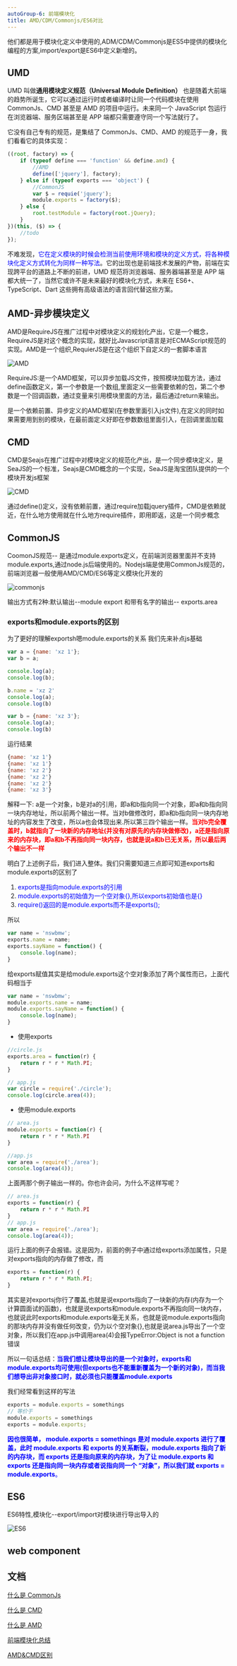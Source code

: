 ```yaml
---
autoGroup-6: 前端模块化
title: AMD/CDM/Commonjs/ES6对比
---
```


他们都是用于模块化定义中使用的,ADM/CDM/Commonjs是ES5中提供的模块化编程的方案,import/export是ES6中定义新增的。

## UMD 
UMD 叫做**通用模块定义规范（Universal Module Definition）** 也是随着大前端的趋势所诞生，它可以通过运行时或者编译时让同一个代码模块在使用 CommonJs、CMD 甚至是 AMD 的项目中运行。未来同一个 JavaScript 包运行在浏览器端、服务区端甚至是 APP 端都只需要遵守同一个写法就行了。

它没有自己专有的规范，是集结了 CommonJs、CMD、AMD 的规范于一身，我们看看它的具体实现：

```javascript
((root, factory) => {
    if (typeof define === 'function' && define.amd) {
        //AMD
        define(['jquery'], factory);
    } else if (typeof exports === 'object') {
        //CommonJS
        var $ = requie('jquery');
        module.exports = factory($);
    } else {
        root.testModule = factory(root.jQuery);
    }
})(this, ($) => {
    //todo
});
```

不难发现，<span style="color: blue">它在定义模块的时候会检测当前使用环境和模块的定义方式，将各种模块化定义方式转化为同样一种写法</span>。它的出现也是前端技术发展的产物，前端在实现跨平台的道路上不断的前进，UMD 规范将浏览器端、服务器端甚至是 APP 端都大统一了，当然它或许不是未来最好的模块化方式，未来在 ES6+、TypeScript、Dart 这些拥有高级语法的语言回代替这些方案。



## AMD-异步模块定义
AMD是RequireJS在推广过程中对模块定义的规划化产出，它是一个概念，RequireJS是对这个概念的实现，就好比Javascript语言是对ECMAScript规范的实现。AMD是一个组织,RequierJS是在这个组织下自定义的一套脚本语言

![AMD](./images/20180718200247892.png)

RequireJS:是一个AMD框架，可以异步加载JS文件，按照模块加载方法，通过define函数定义，第一个参数是一个数组,里面定义一些需要依赖的包，第二个参数是一个回调函数，通过变量来引用模块里面的方法，最后通过return来输出。

是一个依赖前置、异步定义的AMD框架(在参数里面引入js文件),在定义的同时如果需要用到别的模块，在最前面定义好即在参数数组里面引入，在回调里面加载

## CMD
CMD是Seajs在推广过程中对模块定义的规范化产出，是一个同步模块定义，是SeaJS的一个标准，Seajs是CMD概念的一个实现，SeaJS是淘宝团队提供的一个模块开发js框架

![CMD](./images/20180718203155130.png)

通过define()定义，没有依赖前置，通过require加载jquery插件，CMD是依赖就近，在什么地方使用就在什么地方require插件，即用即返，这是一个同步概念

## CommonJS

CoomonJS规范-- 是通过module.exports定义，在前端浏览器里面并不支持module.exports,通过node.js后端使用的。Nodejs端是使用CommonJs规范的，前端浏览器一般使用AMD/CMD/ES6等定义模块化开发的

![commonjs](./images/20180718203952178.png)

输出方式有2种:默认输出--module export 和带有名字的输出-- exports.area

### exports和module.exports的区别
为了更好的理解exportsh嗯module.exports的关系 我们先来补点js基础
```javascript
var a = {name: 'xz 1'};
var b = a;

console.log(a);
console.log(b);

b.name = 'xz 2'
console.log(a);
console.log(b)

var b = {name: 'xz 3'};
console.log(a);
console.log(b)
```
运行结果
```javascript
{name: 'xz 1'}
{name: 'xz 1'}
{name: 'xz 2'}
{name: 'xz 2'}
{name: 'xz 2'}
{name: 'xz 3'}
```

解释一下: a是一个对象，b是对a的引用，即a和b指向同一个对象，即a和b指向同一块内存地址，所以前两个输出一样。当对b做修改时，即a和b指向同一块内存地址的内容发生了改变，所以a也会体现出来.所以第三四个输出一样。<span style="color: red">**当对b完全覆盖时，b就指向了一块新的内存地址(并没有对原先的内存块做修改)，a还是指向原来的内存块，即a和b不再指向同一块内存，也就是说a和b已无关系，所以最后两个输出不一样**</span>

明白了上述例子后，我们进入整体。我们只需要知道三点即可知道exports和module.exports的区别了

1. <span style="color: blue">exports是指向module.exports的引用</span>
2. <span style="color: blue">module.exports的初始值为一个空对象{},所以exports初始值也是{}</span>
3. <span style="color: blue">require()返回的是module.exports而不是exports();</span>

所以
```javascript
var name = 'nswbmw';
exports.name = name;
exports.sayName = function() {
    console.log(name);
}
```
给exports赋值其实是给module.exports这个空对象添加了两个属性而已，上面代码相当于
```javascript
var name = 'nswbmw';
module.exports.name = name;
module.exports.sayName = function() {
    console.log(name);
}
```
- 使用exports

```javascript
//circle.js
exports.area = function(r) {
    return r * r * Math.PI;
}

// app.js
var circle = require('./circle');
console.log(circle.area(4));
```
- 使用module.exports

```javascript
// area.js
module.exports = function(r) {
    return r * r * Math.PI
}

//app.js
var area = require('./area');
console.log(area(4));
```

上面两那个例子输出一样的。你也许会问，为什么不这样写呢？

```javascript
// area.js
exports = function(r) {
    return r * r * Math.PI
}
// app.js
var area = require('./area');
console.log(area(4));
```
运行上面的例子会报错。这是因为，前面的例子中通过给exports添加属性，只是对exports指向的内存做了修改，而
```javascript
exports = function(r) {
    return r * r * Math.PI;
}
```
其实是对exportsj你行了覆盖,也就是说exports指向了一块新的内存(内存为一个计算圆面试的函数)，也就是说exports和module.exports不再指向同一块内存，也就说此时exports和module.exports毫无关系，也就是说module.exports指向的那块内存并没有做任何改变，仍为以个空对象{},也就是说area.js导出了一个空对象，所以我们在app.js中调用area(4)会报TypeError:Object is not a function错误

所以一句话总结：**<span style="color: blue">当我们想让模块导出的是一个对象时，exports和module.exports均可使用(但exports也不能重新覆盖为一个新的对象)，而当我们想导出非对象接口时，就必须也只能覆盖module.exports</span>**

我们经常看到这样的写法
```javascript
exports = module.exports = somethings
// 等价于
module.exports = somethings
exports = module.exports;
```

<span style="color: blue">**因也很简单， module.exports = somethings 是对 module.exports 进行了覆盖，此时 module.exports 和 exports 的关系断裂，module.exports 指向了新的内存块，而 exports 还是指向原来的内存块，为了让 module.exports 和 exports 还是指向同一块内存或者说指向同一个 “对象”，所以我们就 exports = module.exports**。</span>

## ES6
ES6特性,模块化--export/import对模块进行导出导入的

![ES6](./images/20180718204535949.png)

## web component




## 文档
[什么是 CommonJs](https://www.jianshu.com/p/7bdba4dfa7e5)

[什么是 CMD](https://www.jianshu.com/p/aaa82b4346d0)

[什么是 AMD](https://www.jianshu.com/p/263ca3d04ea0)

[前端模块化总结](https://zhuanlan.zhihu.com/p/75980415)

[AMD&CMD区别](https://www.zhihu.com/question/203515072)